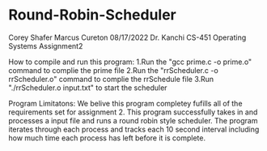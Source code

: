 # Round-Robin-Scheduler

Corey Shafer
Marcus Cureton
08/17/2022
Dr. Kanchi
CS-451 Operating Systems
Assignment2



How to compile and run this program:
1.Run the "gcc prime.c -o prime.o" command to complie the prime file
2.Run the "rrScheduler.c -o rrScheduler.o" command to complie the rrSchedule file
3.Run "./rrScheduler.o input.txt" to start the scheduler



Program Limitatons:
We belive this program completey fufills all of the requirements set for assignment 2.
This program successfully takes in and processes a input file and runs a round robin style
scheduler. The program iterates through each process and tracks each 10 second interval 
including how much time each process has left before it is complete.
